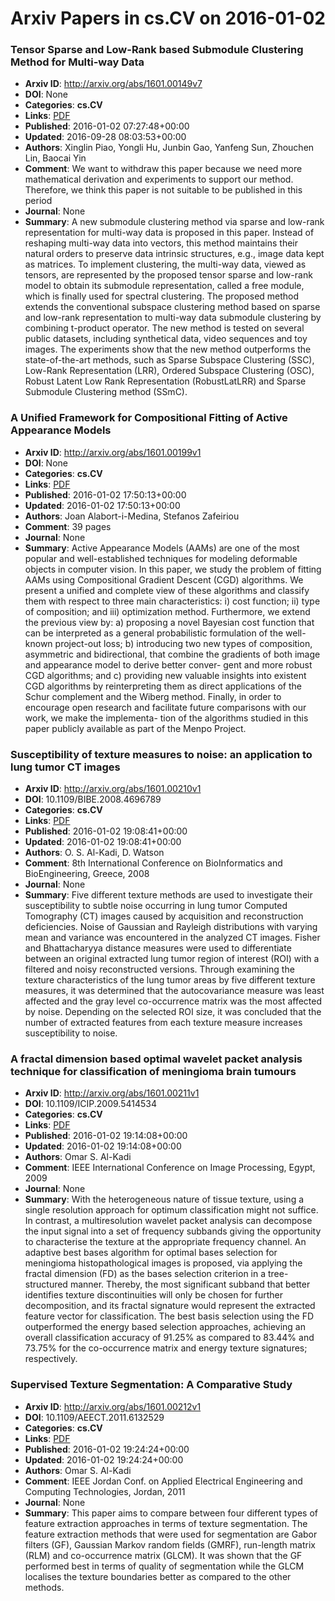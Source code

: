 # Arxiv Papers in cs.CV on 2016-01-02
### Tensor Sparse and Low-Rank based Submodule Clustering Method for Multi-way Data
- **Arxiv ID**: http://arxiv.org/abs/1601.00149v7
- **DOI**: None
- **Categories**: **cs.CV**
- **Links**: [PDF](http://arxiv.org/pdf/1601.00149v7)
- **Published**: 2016-01-02 07:27:48+00:00
- **Updated**: 2016-09-28 08:03:53+00:00
- **Authors**: Xinglin Piao, Yongli Hu, Junbin Gao, Yanfeng Sun, Zhouchen Lin, Baocai Yin
- **Comment**: We want to withdraw this paper because we need more mathematical
  derivation and experiments to support our method. Therefore, we think this
  paper is not suitable to be published in this period
- **Journal**: None
- **Summary**: A new submodule clustering method via sparse and low-rank representation for multi-way data is proposed in this paper. Instead of reshaping multi-way data into vectors, this method maintains their natural orders to preserve data intrinsic structures, e.g., image data kept as matrices. To implement clustering, the multi-way data, viewed as tensors, are represented by the proposed tensor sparse and low-rank model to obtain its submodule representation, called a free module, which is finally used for spectral clustering. The proposed method extends the conventional subspace clustering method based on sparse and low-rank representation to multi-way data submodule clustering by combining t-product operator. The new method is tested on several public datasets, including synthetical data, video sequences and toy images. The experiments show that the new method outperforms the state-of-the-art methods, such as Sparse Subspace Clustering (SSC), Low-Rank Representation (LRR), Ordered Subspace Clustering (OSC), Robust Latent Low Rank Representation (RobustLatLRR) and Sparse Submodule Clustering method (SSmC).



### A Unified Framework for Compositional Fitting of Active Appearance Models
- **Arxiv ID**: http://arxiv.org/abs/1601.00199v1
- **DOI**: None
- **Categories**: **cs.CV**
- **Links**: [PDF](http://arxiv.org/pdf/1601.00199v1)
- **Published**: 2016-01-02 17:50:13+00:00
- **Updated**: 2016-01-02 17:50:13+00:00
- **Authors**: Joan Alabort-i-Medina, Stefanos Zafeiriou
- **Comment**: 39 pages
- **Journal**: None
- **Summary**: Active Appearance Models (AAMs) are one of the most popular and well-established techniques for modeling deformable objects in computer vision. In this paper, we study the problem of fitting AAMs using Compositional Gradient Descent (CGD) algorithms. We present a unified and complete view of these algorithms and classify them with respect to three main characteristics: i) cost function; ii) type of composition; and iii) optimization method. Furthermore, we extend the previous view by: a) proposing a novel Bayesian cost function that can be interpreted as a general probabilistic formulation of the well-known project-out loss; b) introducing two new types of composition, asymmetric and bidirectional, that combine the gradients of both image and appearance model to derive better conver- gent and more robust CGD algorithms; and c) providing new valuable insights into existent CGD algorithms by reinterpreting them as direct applications of the Schur complement and the Wiberg method. Finally, in order to encourage open research and facilitate future comparisons with our work, we make the implementa- tion of the algorithms studied in this paper publicly available as part of the Menpo Project.



### Susceptibility of texture measures to noise: an application to lung tumor CT images
- **Arxiv ID**: http://arxiv.org/abs/1601.00210v1
- **DOI**: 10.1109/BIBE.2008.4696789
- **Categories**: **cs.CV**
- **Links**: [PDF](http://arxiv.org/pdf/1601.00210v1)
- **Published**: 2016-01-02 19:08:41+00:00
- **Updated**: 2016-01-02 19:08:41+00:00
- **Authors**: O. S. Al-Kadi, D. Watson
- **Comment**: 8th International Conference on BioInformatics and BioEngineering,
  Greece, 2008
- **Journal**: None
- **Summary**: Five different texture methods are used to investigate their susceptibility to subtle noise occurring in lung tumor Computed Tomography (CT) images caused by acquisition and reconstruction deficiencies. Noise of Gaussian and Rayleigh distributions with varying mean and variance was encountered in the analyzed CT images. Fisher and Bhattacharyya distance measures were used to differentiate between an original extracted lung tumor region of interest (ROI) with a filtered and noisy reconstructed versions. Through examining the texture characteristics of the lung tumor areas by five different texture measures, it was determined that the autocovariance measure was least affected and the gray level co-occurrence matrix was the most affected by noise. Depending on the selected ROI size, it was concluded that the number of extracted features from each texture measure increases susceptibility to noise.



### A fractal dimension based optimal wavelet packet analysis technique for classification of meningioma brain tumours
- **Arxiv ID**: http://arxiv.org/abs/1601.00211v1
- **DOI**: 10.1109/ICIP.2009.5414534
- **Categories**: **cs.CV**
- **Links**: [PDF](http://arxiv.org/pdf/1601.00211v1)
- **Published**: 2016-01-02 19:14:08+00:00
- **Updated**: 2016-01-02 19:14:08+00:00
- **Authors**: Omar S. Al-Kadi
- **Comment**: IEEE International Conference on Image Processing, Egypt, 2009
- **Journal**: None
- **Summary**: With the heterogeneous nature of tissue texture, using a single resolution approach for optimum classification might not suffice. In contrast, a multiresolution wavelet packet analysis can decompose the input signal into a set of frequency subbands giving the opportunity to characterise the texture at the appropriate frequency channel. An adaptive best bases algorithm for optimal bases selection for meningioma histopathological images is proposed, via applying the fractal dimension (FD) as the bases selection criterion in a tree-structured manner. Thereby, the most significant subband that better identifies texture discontinuities will only be chosen for further decomposition, and its fractal signature would represent the extracted feature vector for classification. The best basis selection using the FD outperformed the energy based selection approaches, achieving an overall classification accuracy of 91.25% as compared to 83.44% and 73.75% for the co-occurrence matrix and energy texture signatures; respectively.



### Supervised Texture Segmentation: A Comparative Study
- **Arxiv ID**: http://arxiv.org/abs/1601.00212v1
- **DOI**: 10.1109/AEECT.2011.6132529
- **Categories**: **cs.CV**
- **Links**: [PDF](http://arxiv.org/pdf/1601.00212v1)
- **Published**: 2016-01-02 19:24:24+00:00
- **Updated**: 2016-01-02 19:24:24+00:00
- **Authors**: Omar S. Al-Kadi
- **Comment**: IEEE Jordan Conf. on Applied Electrical Engineering and Computing
  Technologies, Jordan, 2011
- **Journal**: None
- **Summary**: This paper aims to compare between four different types of feature extraction approaches in terms of texture segmentation. The feature extraction methods that were used for segmentation are Gabor filters (GF), Gaussian Markov random fields (GMRF), run-length matrix (RLM) and co-occurrence matrix (GLCM). It was shown that the GF performed best in terms of quality of segmentation while the GLCM localises the texture boundaries better as compared to the other methods.



